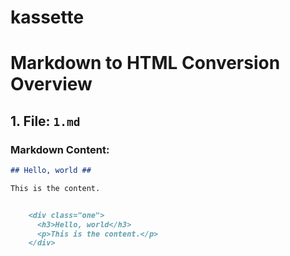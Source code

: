 # kassette

# Markdown to HTML Conversion Overview

## 1. File: `1.md`

### Markdown Content:

```markdown
## Hello, world ##

This is the content.


    <div class="one">
      <h3>Hello, world</h3>
      <p>This is the content.</p>
    </div>
